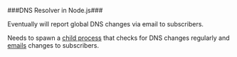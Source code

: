 ###DNS Resolver in Node.js###

Eventually will report global DNS changes via email to subscribers.

Needs to spawn a [child process](http://nodejs.org/api/child_process.html) that checks for DNS changes regularly and [emails](https://npmjs.org/package/nodemailer) changes to subscribers.
